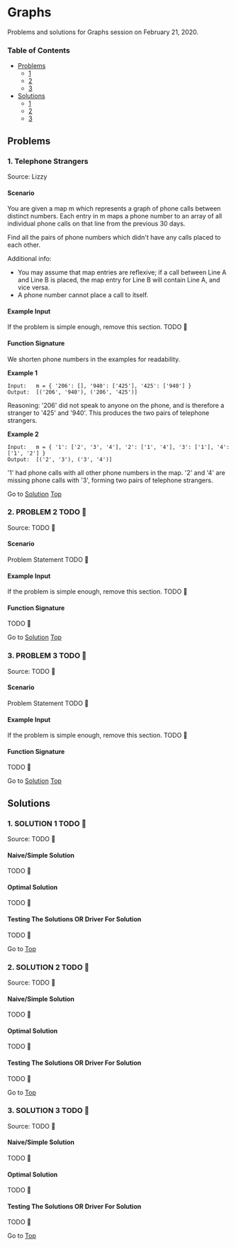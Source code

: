 <!-- Don't remove -->
<a name="top"/>

# Graphs

Problems and solutions for Graphs session on February 21, 2020.

### Table of Contents

* [Problems](#problems)
  * [1](#p1)
  * [2](#p2)
  * [3](#p3)
* [Solutions](#solutions)
  * [1](#s1)
  * [2](#s2)
  * [3](#s3)

<!-- Don't remove -->
<a name="problems"/>

## Problems

<a name="p1"/>

### 1. Telephone Strangers

Source: Lizzy

#### Scenario

You are given a map m which represents a graph of phone calls between distinct numbers. Each entry in m maps a phone number to an array of all individual phone calls on that line from the previous 30 days.

Find all the pairs of phone numbers which didn't have any calls placed to each other.

Additional info:

- You may assume that map entries are reflexive; if a call between Line A and Line B is placed, the map entry for Line B will contain Line A, and vice versa.
- A phone number cannot place a call to itself.

#### Example Input

If the problem is simple enough, remove this section. TODO :bug:

#### Function Signature

We shorten phone numbers in the examples for readability.

**Example 1**
```
Input:   m = { '206': [], '940': ['425'], '425': ['940'] }
Output:  [('206', '940'), ('206', '425')]
```
Reasoning: '206' did not speak to anyone on the phone, and is therefore a stranger to '425' and '940'. This produces the two pairs of telephone strangers.

**Example 2**
```
Input:   m = { '1': ['2', '3', '4'], '2': ['1', '4'], '3': ['1'], '4': ['1', '2'] }
Output:  [('2', '3'), ('3', '4')]
```
'1' had phone calls with all other phone numbers in the map. '2' and '4' are missing phone calls with '3', forming two pairs of telephone strangers.

<!-- Don't remove -->
Go to [Solution](#s1)   [Top](#top)

<!-- Don't remove -->
<a name="p2"/>

### 2. PROBLEM 2 TODO :bug:

Source: TODO :bug:

#### Scenario

Problem Statement TODO :bug:

#### Example Input

If the problem is simple enough, remove this section. TODO :bug:

#### Function Signature

TODO :bug:

<!-- Don't remove -->
Go to [Solution](#s2)   [Top](#top)

<!-- Don't remove -->
<a name="p3"/>

### 3. PROBLEM 3 TODO :bug:

Source: TODO :bug:

#### Scenario

Problem Statement TODO :bug:

#### Example Input

If the problem is simple enough, remove this section. TODO :bug:

#### Function Signature

TODO :bug:

<!-- Don't remove -->
Go to [Solution](#s3)   [Top](#top)

<!-- Don't remove -->
<a name="solutions"/>

## Solutions

<!-- Don't remove -->
<a name="s1"/>

### 1. SOLUTION 1 TODO :bug:

Source: TODO :bug:

#### Naive/Simple Solution

TODO :bug:

#### Optimal Solution

TODO :bug:

#### Testing The Solutions OR Driver For Solution

TODO :bug:

<!-- Don't remove -->
Go to [Top](#top)

<!-- Don't remove -->
<a name="s2"/>

### 2. SOLUTION 2 TODO :bug:

Source: TODO :bug:

#### Naive/Simple Solution

TODO :bug:

#### Optimal Solution

TODO :bug:

#### Testing The Solutions OR Driver For Solution

TODO :bug:

<!-- Don't remove -->
Go to [Top](#top)

<!-- Don't remove -->
<a name="s3"/>

### 3. SOLUTION 3 TODO :bug:

Source: TODO :bug:

#### Naive/Simple Solution 

TODO :bug:

#### Optimal Solution

TODO :bug:

#### Testing The Solutions OR Driver For Solution

TODO :bug:

<!-- Don't remove -->
Go to [Top](#top)
